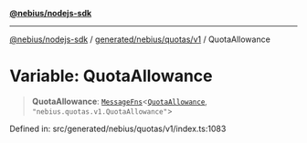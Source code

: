 [**@nebius/nodejs-sdk**](../../../../../README.md)

---

[@nebius/nodejs-sdk](../../../../../README.md) / [generated/nebius/quotas/v1](../README.md) / QuotaAllowance

# Variable: QuotaAllowance

> **QuotaAllowance**: [`MessageFns`](../../../../../runtime/protos/core/interfaces/MessageFns.md)\<[`QuotaAllowance`](../interfaces/QuotaAllowance.md), `"nebius.quotas.v1.QuotaAllowance"`\>

Defined in: src/generated/nebius/quotas/v1/index.ts:1083
